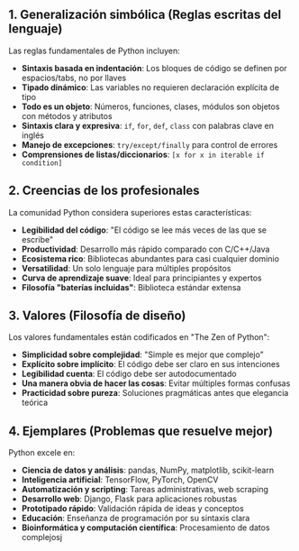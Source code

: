 ## 1. Generalización simbólica (Reglas escritas del lenguaje)

Las reglas fundamentales de Python incluyen:

-   **Sintaxis basada en indentación**: Los bloques de código se definen por espacios/tabs, no por llaves
-   **Tipado dinámico**: Las variables no requieren declaración explícita de tipo
-   **Todo es un objeto**: Números, funciones, clases, módulos son objetos con métodos y atributos
-   **Sintaxis clara y expresiva**: `if`, `for`, `def`, `class` con palabras clave en inglés
-   **Manejo de excepciones**: `try/except/finally` para control de errores
-   **Comprensiones de listas/diccionarios**: `[x for x in iterable if condition]`

## 2. Creencias de los profesionales

La comunidad Python considera superiores estas características:

-   **Legibilidad del código**: "El código se lee más veces de las que se escribe"
-   **Productividad**: Desarrollo más rápido comparado con C/C++/Java
-   **Ecosistema rico**: Bibliotecas abundantes para casi cualquier dominio
-   **Versatilidad**: Un solo lenguaje para múltiples propósitos
-   **Curva de aprendizaje suave**: Ideal para principiantes y expertos
-   **Filosofía "baterías incluidas"**: Biblioteca estándar extensa

## 3. Valores (Filosofía de diseño)

Los valores fundamentales están codificados en "The Zen of Python":

-   **Simplicidad sobre complejidad**: "Simple es mejor que complejo"
-   **Explícito sobre implícito**: El código debe ser claro en sus intenciones
-   **Legibilidad cuenta**: El código debe ser autodocumentado
-   **Una manera obvia de hacer las cosas**: Evitar múltiples formas confusas
-   **Practicidad sobre pureza**: Soluciones pragmáticas antes que elegancia teórica

## 4. Ejemplares (Problemas que resuelve mejor)

Python excele en:

-   **Ciencia de datos y análisis**: pandas, NumPy, matplotlib, scikit-learn
-   **Inteligencia artificial**: TensorFlow, PyTorch, OpenCV
-   **Automatización y scripting**: Tareas administrativas, web scraping
-   **Desarrollo web**: Django, Flask para aplicaciones robustas
-   **Prototipado rápido**: Validación rápida de ideas y conceptos
-   **Educación**: Enseñanza de programación por su sintaxis clara
-   **Bioinformática y computación científica**: Procesamiento de datos complejosj
